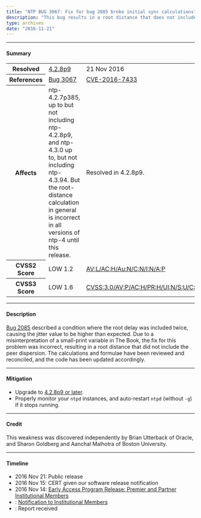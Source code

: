 ```yaml
---
title: "NTP BUG 3067: Fix for bug 2085 broke initial sync calculations"
description: "This bug results in a root distance that does not include the peer dispersion. This bug was resolved in NTP 4.2.8p9."
type: archives
date: "2016-11-21"
---
```


* * *

#### Summary

<table>
  <tbody>
	<tr>
		<th><b>Resolved</b></th>
		<td><a href="/support/securitynotice/4_2_8p9-release-announcement/">4.2.8p9</a></td>
		<td>21 Nov 2016</td>
	</tr>
	<tr>
		<th><b>References</b></th>
		<td><a href="https://bugs.ntp.org/show_bug.cgi?id=3067">Bug 3067</a></td>
		<td><a href="https://nvd.nist.gov/vuln/detail/CVE-2016-7433">CVE-2016-7433</a></td>
	</tr>
	<tr>
		<th><b>Affects</b></th>
		<td>ntp-4.2.7p385, up to but not including ntp-4.2.8p9, and ntp-4.3.0 up to, but not including ntp-4.3.94. But the root-distance calculation in general is incorrect in all versions of ntp-4 until this release.</td>
		<td>Resolved in 4.2.8p9.</td>
	</tr>
	<tr>
		<th><b>CVSS2 Score</b></th>
		<td>LOW 1.2</td>
		<td><a href="https://nvd.nist.gov/vuln-metrics/cvss/v2-calculator?calculator&version=2.0&vector=(AV:L/AC:H/Au:N/C:N/I:N/A:P)">AV:L/AC:H/Au:N/C:N/I:N/A:P</a></td>
	</tr>
	<tr>
		<th><b>CVSS3 Score<b></th>
		<td>LOW 1.6</td>
		<td><a href="https://www.first.org/cvss/calculator/3.0#CVSS:3.0/AV:P/AC:H/PR:H/UI:N/S:U/C:N/I:N/A:L">CVSS:3.0/AV:P/AC:H/PR:H/UI:N/S:U/C:N/I:N/A:L</a></td>
	</tr>	
  </tbody>	
</table>

* * *
    
#### Description 

[Bug 2085](https://bugs.ntp.org/show_bug.cgi?id=2085) described a condition where the root delay was included twice, causing the jitter value to be higher than expected. Due to a misinterpretation of a small-print variable in The Book, the fix for this problem was incorrect, resulting in a root distance that did not include the peer dispersion. The calculations and formulae have been reviewed and reconciled, and the code has been updated accordingly.

* * *
    
#### Mitigation

* Upgrade to [4.2.8p9 or later](/downloads/).
* Properly monitor your `ntpd` instances, and auto-restart `ntpd` (without `-g`) if it stops running. 

* * *

#### Credit

This weakness was discovered independently by Brian Utterback of Oracle, and Sharon Goldberg and Aanchal Malhotra of Boston University.

* * *

#### Timeline

* 2016 Nov 21: Public release
* 2016 Nov 15: CERT given our software release notification 
* 2016 Nov 14: [Early Access Program Release: Premier and Partner Institutional Members](https://www.nwtime.org/membership/benefits/)
* : [Notification to Institutional Members](https://www.nwtime.org/membership/benefits/)
* : Report received